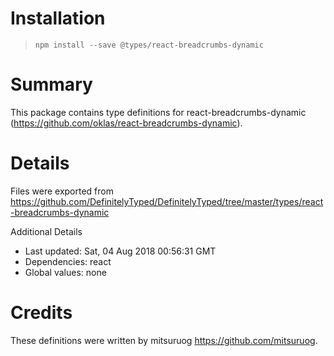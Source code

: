 # Installation
> `npm install --save @types/react-breadcrumbs-dynamic`

# Summary
This package contains type definitions for react-breadcrumbs-dynamic (https://github.com/oklas/react-breadcrumbs-dynamic).

# Details
Files were exported from https://github.com/DefinitelyTyped/DefinitelyTyped/tree/master/types/react-breadcrumbs-dynamic

Additional Details
 * Last updated: Sat, 04 Aug 2018 00:56:31 GMT
 * Dependencies: react
 * Global values: none

# Credits
These definitions were written by mitsuruog <https://github.com/mitsuruog>.
